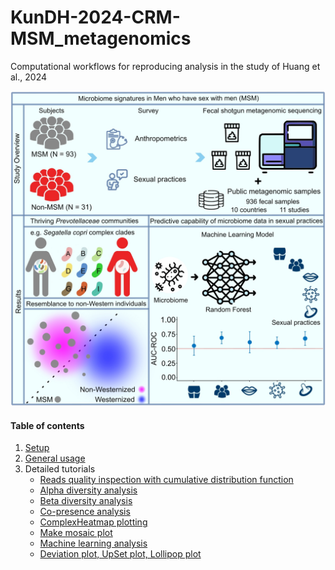 # KunDH-2024-CRM-MSM_metagenomics
Computational workflows for reproducing analysis in the study of Huang et al., 2024

![Graphical abstract](./images/graphical_abstract.jpg)

#### Table of contents
1. [Setup](./docs/setup_general_usage.md)
2. [General usage](./docs/setup_general_usage.md)
3. Detailed tutorials
    * [Reads quality inspection with cumulative distribution function](./docs/cumulative_distribution_function.md)
    * [Alpha diversity analysis](./docs/alpha_diversity_analysis.md)
    * [Beta diversity analysis](./docs/beta_diversity_analysis.md)
    * [Co-presence analysis](./docs/copresence_analysis.md)
    * [ComplexHeatmap plotting](./docs/make_ComplexHeatmap.md)
    * [Make mosaic plot](./docs/make_mosaic_plot.md)
    * [Machine learning analysis](./docs/machine_learning_analysis.md)
    * [Deviation plot, UpSet plot, Lollipop plot](./docs/several_plots.md)

